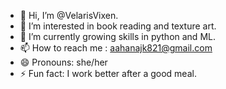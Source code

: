 - 👋 Hi, I’m @VelarisVixen.
- 👀 I’m interested in book reading and texture art.
- 🌱 I’m currently growing skills in python and ML.
- 📫 How to reach me : aahanajk821@gmail.com 
- 😄 Pronouns: she/her
- ⚡ Fun fact: I work better after a good meal.

